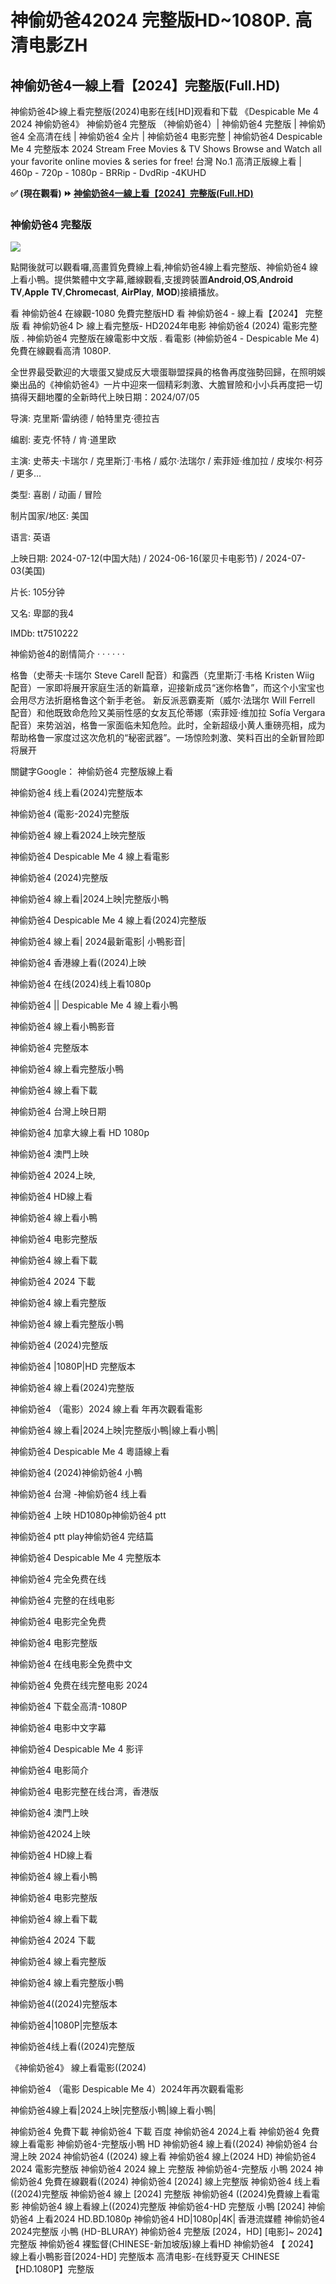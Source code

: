 # 神偷奶爸42024 完整版HD~1080P. 高清电影ZH

<article class="markdown-body entry-content container-lg f5" itemprop="text"><div class="markdown-heading" dir="auto"><h1 class="heading-element" dir="auto">神偷奶爸4一線上看【2024】完整版(Full.HD)</h1><a></p>
</p>
神偷奶爸4▷線上看完整版(2024)电影在线[HD]观看和下载 《Despicable Me 4 2024 神偷奶爸4》 神偷奶爸4 完整版 （神偷奶爸4）| 神偷奶爸4 完整版 | 神偷奶爸4 全高清在线 | 神偷奶爸4 全片 | 神偷奶爸4 电影完整 | 神偷奶爸4 Despicable Me 4 完整版本 2024 Stream Free Movies & TV Shows Browse and Watch all your favorite online movies & series for free! 台灣 No.1 高清正版線上看 | 460p - 720p - 1080p - BRRip - DvdRip -4KUHD
</p>
<p dir="auto"><strong>✅ (現在觀看) ⏩ <a href="https://watchflixs.com/zh/movie/519182" rel="nofollow">神偷奶爸4一線上看【2024】完整版(Full.HD)</a></strong></p>
</p>
<article class="markdown-body entry-content container-lg f5" itemprop="text"><div class="markdown-heading" dir="auto"><h3 class="heading-element" dir="auto">神偷奶爸4 完整版</h3><a></p>
<img src="https://www.joblo.com/wp-content/uploads/2022/02/despicable-me-4-illumination-1024x538.jpg"/>
</p>
點開後就可以觀看囉,高畫質免費線上看,神偷奶爸4線上看完整版、神偷奶爸4 線上看小鴨。提供繁體中文字幕,離線觀看,支援跨裝置𝐀𝐧𝐝𝐫𝐨𝐢𝐝,𝐎𝐒,𝐀𝐧𝐝𝐫𝐨𝐢𝐝 𝐓𝐕,𝐀𝐩𝐩𝐥𝐞 𝐓𝐕,𝐂𝐡𝐫𝐨𝐦𝐞𝐜𝐚𝐬𝐭, 𝐀𝐢𝐫𝐏𝐥𝐚𝐲, 𝐌𝐎𝐃)接續播放。
</p>
​看 神偷奶爸4 在線觀-1080 免費完整版HD 看 神偷奶爸4 - 線上看【2024】 完整版 看 神偷奶爸4 ▷ 線上看完整版- HD2024年电影 神偷奶爸4 (2024) 電影完整版 . 神偷奶爸4 完整版在線電影中文版 . 看電影 (神偷奶爸4 - Despicable Me 4) 免費在線觀看高清 1080P.
</p>
全世界最受歡迎的大壞蛋又變成反大壞蛋聯盟探員的格魯再度強勢回歸，在照明娛樂出品的《神偷奶爸4》一片中迎來一個精彩刺激、大膽冒險和小小兵再度把一切搞得天翻地覆的全新時代上映日期：2024/07/05
</p>
导演: 克里斯·雷纳德 / 帕特里克·德拉吉</p>
编剧: 麦克·怀特 / 肯·道里欧</p>
主演: 史蒂夫·卡瑞尔 / 克里斯汀·韦格 / 威尔·法瑞尔 / 索菲娅·维加拉 / 皮埃尔·柯芬 / 更多...</p>
类型: 喜剧 / 动画 / 冒险</p>
制片国家/地区: 美国</p>
语言: 英语</p>
上映日期: 2024-07-12(中国大陆) / 2024-06-16(翠贝卡电影节) / 2024-07-03(美国)</p>
片长: 105分钟</p>
又名: 卑鄙的我4</p>
IMDb: tt7510222</p>
</p>
神偷奶爸4的剧情简介 · · · · · ·</p>
</p>
格鲁（史蒂夫·卡瑞尔 Steve Carell 配音）和露西（克里斯汀·韦格 Kristen Wiig 配音）一家即将展开家庭生活的新篇章，迎接新成员“迷你格鲁”，而这个小宝宝也会用尽方法折磨格鲁这个新手老爸。
新反派恶霸麦斯（威尔·法瑞尔 Will Ferrell 配音）和他既致命危险又美丽性感的女友瓦伦蒂娜（索菲娅·维加拉 Sofía Vergara 配音）来势汹汹，格鲁一家面临未知危险。此时，全新超级小黄人重磅亮相，成为帮助格鲁一家度过这次危机的“秘密武器”。一场惊险刺激、笑料百出的全新冒险即将展开
</p>
關鍵字Google：
神偷奶爸4 完整版線上看</p>
神偷奶爸4 线上看(2024)完整版本</p>
神偷奶爸4 (電影-2024)完整版</p>
神偷奶爸4 線上看2024上映完整版</p>
神偷奶爸4 Despicable Me 4 線上看電影</p>
神偷奶爸4 (2024)完整版</p>
神偷奶爸4 線上看|2024上映|完整版小鴨</p>
神偷奶爸4 Despicable Me 4 線上看(2024)完整版</p>
神偷奶爸4 線上看| 2024最新電影| 小鴨影音|</p>
神偷奶爸4 香港線上看((2024)上映</p>
神偷奶爸4 在线(2024)线上看1080p</p>
神偷奶爸4 || Despicable Me 4 線上看小鴨</p>
神偷奶爸4 線上看小鴨影音</p>
神偷奶爸4 完整版本</p>
神偷奶爸4 線上看完整版小鴨</p>
神偷奶爸4 線上看下載</p>
神偷奶爸4 台灣上映日期</p>
神偷奶爸4 加拿大線上看 HD 1080p</p>
神偷奶爸4 澳門上映</p>
神偷奶爸4 2024上映,</p>
神偷奶爸4 HD線上看</p>
神偷奶爸4 線上看小鴨</p>
神偷奶爸4 电影完整版</p>
神偷奶爸4 線上看下載</p>
神偷奶爸4 2024 下載</p>
神偷奶爸4 線上看完整版</p>
神偷奶爸4 線上看完整版小鴨</p>
神偷奶爸4 (2024)完整版</p>
神偷奶爸4 |1080P|HD 完整版本</p>
神偷奶爸4 線上看(2024)完整版</p>
神偷奶爸4 （電影）2024 線上看 年再次觀看電影</p>
神偷奶爸4 線上看|2024上映|完整版小鴨|線上看小鴨|</p>
神偷奶爸4 Despicable Me 4 粵語線上看</p>
神偷奶爸4 (2024)神偷奶爸4 小鴨</p>
神偷奶爸4 台灣 -神偷奶爸4 线上看</p>
神偷奶爸4 上映 HD1080p神偷奶爸4 ptt</p>
神偷奶爸4 ptt play神偷奶爸4 完结篇</p>
神偷奶爸4 Despicable Me 4 完整版本</p>
神偷奶爸4 完全免费在线</p>
神偷奶爸4 完整的在线电影</p>
神偷奶爸4 电影完全免费</p>
神偷奶爸4 电影完整版</p>
神偷奶爸4 在线电影全免费中文</p>
神偷奶爸4 免费在线完整电影 2024</p>
神偷奶爸4 下载全高清-1080P</p>
神偷奶爸4 电影中文字幕</p>
神偷奶爸4 Despicable Me 4 影评</p>
神偷奶爸4 电影简介</p>
神偷奶爸4 电影完整在线台湾，香港版</p>
神偷奶爸4 澳門上映</p>
神偷奶爸42024上映</p>
神偷奶爸4 HD線上看</p>
神偷奶爸4 線上看小鴨</p>
神偷奶爸4 电影完整版</p>
神偷奶爸4 線上看下載</p>
神偷奶爸4 2024 下載</p>
神偷奶爸4 線上看完整版</p>
神偷奶爸4 線上看完整版小鴨</p>
神偷奶爸4((2024)完整版本</p>
神偷奶爸4|1080P|完整版本</p>
神偷奶爸4线上看((2024)完整版</p>
《神偷奶爸4》 線上看電影((2024)</p>
神偷奶爸4 （電影 Despicable Me 4）2024年再次觀看電影</p>
神偷奶爸4線上看|2024上映|完整版小鴨|線上看小鴨|</p>
</p>
神偷奶爸4 免費下載
神偷奶爸4 下載 百度
神偷奶爸4 2024上看
神偷奶爸4 免費線上看電影
神偷奶爸4-完整版小鴨 HD
神偷奶爸4 線上看((2024)
神偷奶爸4 台灣上映 2024
神偷奶爸4 ((2024) 線上看
神偷奶爸4 線上(2024 HD)
神偷奶爸4 2024 電影完整版
神偷奶爸4 2024 線上 完整版
神偷奶爸4-完整版 小鴨 2024
神偷奶爸4 免費在線觀看((2024)
神偷奶爸4 [2024] 線上完整版
神偷奶爸4 线上看((2024)完整版
神偷奶爸4 線上 [2024] 完整版
神偷奶爸4 ((2024)免費線上看電影
神偷奶爸4 線上看線上((2024)完整版
神偷奶爸4-HD 完整版 小鴨 [2024]
神偷奶爸4 上看2024 HD.BD.1080p
神偷奶爸4 HD|1080p|4K| 香港流媒體
神偷奶爸4 2024完整版 小鴨 (HD-BLURAY)
神偷奶爸4 完整版 [2024，HD] [电影]~ 2024】完整版
神偷奶爸4 裸監督(CHINESE-新加坡版)線上看HD
神偷奶爸4 【 2024】線上看小鴨影音[2024-HD] 完整版本
高清电影-在线野夏天 CHINESE 【HD.1080P】完整版

